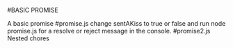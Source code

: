 #BASIC PROMISE

A basic promise
#promise.js
change sentAKiss to true or false and run node promise.js for a resolve or reject message in the console.
#promise2.js
Nested chores
